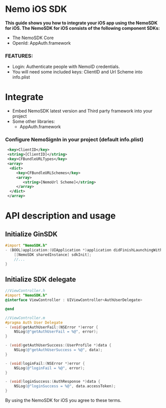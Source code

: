 # Nemo iOS SDK

**This guide shows you how to integrate your iOS app using the NemoSDK for iOS. The NemoSDK for iOS consists of the following component SDKs:**
  - The NemoSDK Core
  - OpenId: AppAuth.framework
  

### FEATURES:
  - Login: Authenticate people with NemoID credentials.
  - You will need some included keys: ClientID and Url Scheme into info.plist
  
# Integrate

- Embed NemoSDK latest version and Third party framework into your project
- Some other libraries: 
  - AppAuth.framework

### Configure NemoSignIn in your project (default info.plist)
  ```xml
   <key>ClientID</key>
   <string>[ClientID]</string>
   <key>CFBundleURLTypes</key>
   <array>
    <dict>
       <key>CFBundleURLSchemes</key>
       <array>
          <string>[NemoUrl Scheme]</string>
       </array>
    </dict>
   </array>
  ```
# API description and usage
## Initialize GinSDK
```objectivec
#import "NemoSDK.h"
- (BOOL)application:(UIApplication *)application didFinishLaunchingWithOptions:(NSDictionary *)launchOptions {
    [[NemoSDK sharedInstance] sdkInit];
    //...
}
```
## Initialize SDK delegate
```objectivec
//ViewController.h
#import "NemoSDK.h"
@interface ViewController : UIViewController<AuthUserDelegate>

@end
```
```objectivec
//ViewController.m
#pragma Auth User Delegate
- (void)getAuthUserFail:(NSError *)error {
    NSLog(@"getAuthUserFail = %@", error);
}

- (void)getAuthUserSuccess:(UserProfile *)data {
    NSLog(@"getAuthUserSuccess = %@", data);
}

- (void)loginFail:(NSError *)error {
    NSLog(@"loginFail = %@", error);
}

- (void)loginSuccess:(AuthResponse *)data {
    NSLog(@"loginSuccess = %@", data.accessToken);
}
```

By using the NemoSDK for iOS you agree to these terms.
